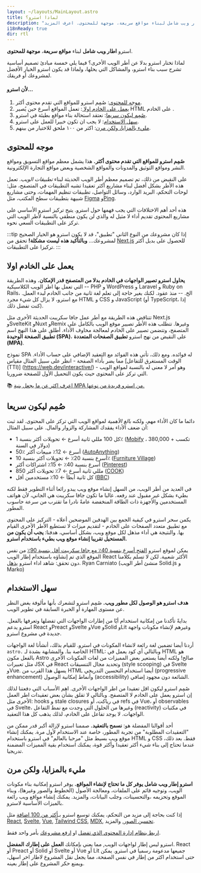 ```yaml
---
layout: ~/layouts/MainLayout.astro
title: لماذا استرو؟
description: "استرو اطار ويب شامل لبناء مواقع سريعة، موجهة للمحتوى. اعرف المزيد."
i18nReady: true
dir: rtl
---
```


استرو **اطار ويب شامل** لبناء **مواقع سريعة**، **موجهة للمحتوى**.


لماذا تختار استرو بدلا عن أطر الويب اﻷخرى؟ فيما يلي خمسة مبادئ تصميم أساسية تشرح سبب بناء استرو، والمشاكل التي يحلها، ولماذا قد يكون استرو الخيار الأفضل لمشروعك أو فريقك.

#### لأن استرو...

1. [موجه للمحتوى](#content-focused): صُمِم استرو للمواقع التي تقدم محتوى أكثر.
2. [يعمل على الخادم اولا ](#server-first): تعمل المواقع أسرع حين يُصير HTML على الخادم .
3. [صُمِم ليكون سريعا](#fast-by-default): نعتقد استحالة بناء مواقع بطيئة في استرو.
4. [سهل الاستخدام](#easy-to-use): لا يجب ان تكون خبيرا للعمل على استرو.
5. [مليء بالمزايا، ولكن مرن](#fully-featured-but-flexible): اكثر من ١٠٠ ملحق للاختيار من بينهم.

## موجه للمحتوى

**صُمِم استرو للمواقع التي تقدم محتوى أكثر.** هذا يشمل معظم مواقع التسويق ومواقع النشر ومواقع التوثيق والمدونات والمواقع الشخصية وبعض مواقع التجارة الإلكترونية.

على النقيض من ذلك، تم تصميم معظم أطر الويب الحديثة لبناء *تطبيقات الويب*. تعمل هذه الأطر بشكل أفضل لبناء مشاريع أكثر تعقيدا تشبه التطبيقات في المتصفح، مثل: لوحات التحكم، البريد الوارد، وسائل التواصل، تطبيقات تنظيم المهمات، وحتى مشاريع شبيهة بتطبيقات سطح المكتب، مثل [Figma](https://figma.com/) و[Ping](https://ping.gg/).

هذه أحد أهم الاختلافات التي يجب فهمها حول استرو. يتيح تركيز استرو الأساسي على مشاريع المحتوى تقديم أداء لا مثيل له والذي لن يكون منطقي بالنسبة لأطر الويب التي تركز على التطبيقات السعي نحوه.

:::tip
إذا كان مشروعك من النوع الثاني "تطبيق"، قد لا يكون استرو هو الخيار الصحيح لمشروعك... **وبالتأكيد هذه ليست مشكلة!** تحقق من [Next.js](https://nextjs.org/) للحصول على بديل أكثر تركيزا على التطبيقات.
:::


## يعمل على الخادم اولا

**يحاول استرو تصيير الواجهات في الخادم بدلا من المتصفح قدر الإمكان.** وهذه الطريقة التي تعمل بها اطر الويب الكلاسيكية -- PHP و WordPress و Laravel و Ruby on Rails، الخ. -- منذ عقود. لكنك بغير حاجة إلى تعلم لغة ثانية من جانب الخادم لبدء العمل. مع استرو، لا يزال كل شيء مجرد HTML و CSS و JavaScript (أو TypeScript، إذا كنت تفضل ذلك).

تتناقض هذه الطريقة مع أطر عمل جافا سكريبت الحديثة الأخرى مثل Next.js وSvelteKit وNuxt وRemix وغيرها. تتطلب هذه الأطر تصيير موقع الويب بالكامل على المتصفح، وتتضمن تصيير على الخادم لمعالجة مخاوف الأداء. أطلق على هذا النهج اسم **تطبيق الصفحة الوحيدة (SPA)**، على النقيض من نهج استرو **تطبيق الصفحات المتعددة (MPA)**.

نموذج SPA له فوائده. ومع ذلك، تأتي هذه الفوائد مع التعقيد الإضافي على حساب الأداء. مما يضر بأداء الصفحة - انظر على سبيل المثال مقياس [الوقت المستغرق للتفاعل (TTI)] (https://web.dev/interactive/) - وهو أمر لا معنى له بالنسبة لمواقع الويب التي تركز على المحتوى حيث يكون التحميل الأول للصفحة ضروريا.

📚 [اعرف اكثر عن ما يجعل بنية MPA من استرو فريدة من نوعها.](/ar/concepts/mpa-vs-spa/)


## صُمِم ليكون سريعا

دائما ما كان الأداء مهم، ولكنه *بالغ الأهمية* لمواقع الويب التي تركز على المحتوى. لقد ثبت أن ضعف الأداء يفقدك المشاركة والزوار والمال. على سبيل المثال:

- كل 100 مللي ثانية أسرع ← تحويلات أكثر بنسبة 1٪ ([Mobify](https://web.dev/why-speed-matters/) ، تكسب + 380,000 دولار في السنة)
- 50٪ أسرع ← 12٪ مبيعات أكثر ([AutoAnything](https://www.digitalcommerce360.com/2010/08/19/web-accelerator-revs-conversion-and-sales-autoanything/))
- أسرع بنسبة 20٪ ← تحويلات أكثر بنسبة 10٪ ([Furniture Village](https://www.thinkwithgoogle.com/intl/en-gb/marketing-strategies/app-and-mobile/furniture-village-and-greenlight-slash-page-load-times-boosting-user-experience/))
- أسرع بنسبة 40٪ ← 15٪ اشتراكات أكثر ([Pinterest](https://medium.com/pinterest-engineering/driving-user-growth-with-performance-improvements-cfc50dafadd7))
- 850 مللي ثانية أسرع ← 7٪ تحويلات أكثر ([COOK](https://web.dev/why-speed-matters/))
- كل ثانية أبطأ ← 10٪ مستخدمين أقل ([BBC](https://www.creativebloq.com/features/how-the-bbc-builds-websites-that-scale))

في العديد من أطر الويب، من السهل إنشاء موقع ويب يبدو رائعا أثناء التطوير فقط لكنه بطيء بشكل غير مقبول عند رفعه. غالبا ما تكون جافا سكريبت هي الجاني، لأن هواتف المستخدمين والأجهزة ذات الطاقة المنخفضة عامةً نادرا ما تقترب من سرعة حاسوب المطور.

يكمن سحر استرو في كيفية الجمع بين الهدفين الموضحين أعلاه - التركيز على المحتوى مع تطبيق متعدد الصفحات على الخادم - لتقديم ميزات لا تستطيع الأطر الأخرى القيام بها. والنتيجة هي أداء مذهل لكل موقع ويب، بشكل أساسي، هدفنا: **يجب أن يكون من المستحيل تقريبا إنشاء موقع ويب بطيء باستخدام استرو.**

يمكن لموقع استرو [الفتح أسرع بنسبة 40٪ مع جافا سكريبت أقل بنسبة 90٪](https://twitter.com/t3dotgg/status/1437195415439360003) من نفس الموقع الذي تم إنشاؤه باستخدام إطار الويب React الأكثر شعبية. لكن لا تسلم بكلامنا دون تحقق: شاهد اداء استرو  [يذهل](https://youtu.be/2ZEMb_H-LYE?t=8163).
 Ryan Carniato (منشئ أطر الويب Solid.js و Marko)

## سهل الاستخدام

**هدف استرو هو الوصول لكل مطور ويب.** صُمِم استرو لتشعرك بأنها مألوفة بغض النظر عن مستوى المهارة أو الخبرة السابقة في تطوير الويب.

بدايةً تأكدنا من إمكانية استخدام أيًا من إطارات الواجهات التي تفضلها وتعرفها بالفعل. استرو يدعم React وPreact وSvelte وVue وSolid وLit وغيرهم لإنشاء مكونات واجهة جديدة في مشروع استرو.

أردنا أيضا تضمين لغة رائعة لانشاء المكونات في استرو. للقيام بذلك، أنشأنا لغة الواجهات `astro.` الخاصة بنا. والمشابهة بشدة لـ HTML: وبالتالي أي كود يعمل في HTML هو بالفعل مكون Astro صالح! ولكنه أيضا يستعير بعض المميزات من لغات المكونات الأخرى مثل تعبيرات JSX في React وتحديد مجال التنسيقات (style scooping) في Svelte وVue. يسهل هذا القرب من HTML أيضا استخدام التحسين التدريجي (progressive enhancement) وأنماط إمكانية الوصول (accessibility) الشائعة دون مجهود إضافي.

صُمِم استرو ليكون اقل تعقيدا من اطر الواجهات الأخرى. اهم الأسباب التي دفعتنا لذلك إن استرو يعمل على الخادم لا المتصفح. وبالتالي لا تقلق بشأن بعض تعقيدات اطر العمل الأخرى مثل: hooks و stale closures في رياكت، أو refs في Vue، أو observables في Svelte، وغيرها من الحلول التي وجدت مع نمط التفاعل (reactivity) في مكتبات الواجهات. لا يوجد تفاعل على الخادم، لذلك يذهب كل هذا التعقيد.

أحد أقوالنا المفضلة هو: **نسمح بالتعقيد.** صممنا استرو لإزالة أكبر قدر ممكن من "التعقيدات المطلوبة" من تجربة المطور، خاصة عند الاستخدام لأول مرة. يمكنك إنشاء موقع ويب بسيط مثل "مرحبا بالعالم" في استرو باستخدام HTML و CSS فقط. بعد ذلك، عندما تحتاج إلى بناء شيء أكثر تعقيدا وأكثر قوة، يمكنك استخدام بقية المميزات المضمنة تدريجيا.

## مليء بالمزايا، ولكن مرن

**استرو إطار ويب شامل يوفر كل ما تحتاج لإنشاء المواقع.** يوفر استرو إمكانية بناء مكونات الويب، وتوجيه قائم على الملفات، ومعالجة الأصول (الخطوط والصور وغيرها)، وبناء الموقع وتحزيمه ،والتحسينات، وجلب البيانات، والمزيد. يمكنك إنشاء مواقع ويب رائعة بالميزات الأساسية لاسترو.


إذا كنت بحاجة إلى مزيد من التحكم، يمكنك توسيع استرو بـ[أكثر من 100 اضافة](https://astro.build/integrations/) مثل [React](https://www.npmjs.com/package/@astrojs/react), [Svelte](https://www.npmjs.com/package/@astrojs/svelte), [Vue](https://www.npmjs.com/package/@astrojs/vue), [Tailwind CSS](https://www.npmjs.com/package/@astrojs/tailwind), [MDX](https://www.npmjs.com/package/@astrojs/mdx), [تحسين الصور](https://www.npmjs.com/package/@astrojs/image),  والمزيد.

 [اربط بنظام إدارة المحتوى الذي تفضل](https://astro.build/integrations/) او [ارفع مشروعك](/ar/guides/deploy/) بأمر واحد فقط.

استرو ليس إطار لواجهات الويب, مما يعني  بإمكانك **العمل على إطارك المفضل**. React أو Preact أو Solid أو Svelte أو Vue أو Lit جميعها مدعومة رسميا في استرو. يمكن حتى استخدام اكثر من إطار في نفس الصفحة، مما يجعل  نقل المشروع لاطار اخر اسهل، ويمنع حكر المشروع على إطار بعينه.
